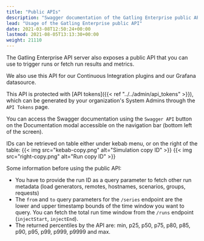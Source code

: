 ```yaml
---
title: "Public APIs"
description: "Swagger documentation of the Gatling Enterprise public API."
lead: "Usage of the Gatling Enterprise public API"
date: 2021-03-08T12:50:24+00:00
lastmod: 2021-08-05T13:13:30+00:00
weight: 21110
---
```


The Gatling Enterprise API server also exposes a public API that you can use to trigger runs or fetch run results and metrics.

We also use this API for our Continuous Integration plugins and our Grafana datasource.

This API is protected with [API tokens]({{< ref "../../admin/api_tokens" >}}), which can be generated by your organization's System Admins through the `API Tokens` page.

You can access the Swagger documentation using the `Swagger API` button on the Documentation modal accessible on the navigation bar (bottom left of the screen).

IDs can be retrieved on table either under kebab menu, or on the right of the table:
{{< img src="kebab-copy.png" alt="Simulation copy ID" >}}
{{< img src="right-copy.png" alt="Run copy ID" >}}

Some information before using the public API:

- You have to provide the run ID as a query parameter to fetch other run metadata (load generators, remotes, hostnames, scenarios, groups, requests)
- The `from` and `to` query parameters for the `/series` endpoint are the lower and upper timestamp bounds of the time window you want to query. You can fetch the total run time window from the `/runs` endpoint (`injectStart`, `injectEnd`).
- The returned percentiles by the API are: min, p25, p50, p75, p80, p85, p90, p95, p99, p999, p9999 and max.
